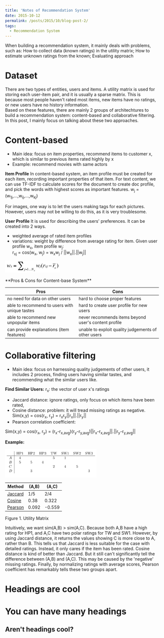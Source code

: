 ```yaml
---
title: 'Notes of Recommendation System'
date: 2015-10-12
permalink: /posts/2015/10/blog-post-2/
tags:
  - Recommendation System 
---
```

When building a recommendation system, it mainly deals with problems, such as: How to collect data (known ratings) in the utility matrix; How to estimate unknown ratings from the known; Evaluating approach 

Dataset
======
There are two types of entities, users and items. A utility matrix is used for storing each user-item pair, and it is usually a sparse matrix. This is because most people haven't rated most items, new items have no ratings, or new users have no history information.  
Based on these features, there are mainly 2 groups of architechtures to build a recommendation system: content-based and collaborative filtering. In this post, I mainly focus on talking about these two approaches. 

Content-based
======
  * Main idea: focus on item properties, recommend items to customer x, which is similar to previous items rated highly by x
  * Example: recommend movies with same actors

**Item Profile**
In content-based system, an item profile must be created for each item, recording important properties of that item. For text content, we can use TF-IDF to calculate scores for the document to create doc profile, and pick the words with highest scores as important features. w<sub>j</sub> = (w<sub>1j</sub>,...,w<sub>ij</sub>,...,w<sub>kj</sub>)

For images, one way is to let the users making tags for each pictures. However, users may not be willing to do this, as it is very troublesome.

**User Profile**
It is used for describing the users' preferences. It can be created into 2 ways. 
* weighted average of rated item profiles
* variations: weight by difference from average rating for item. Given user profile w<sub>x</sub>, item profile w<sub>j</sub>:       
r<sub>xj</sub> = cos(w<sub>x</sub>, w<sub>j</sub>) = w<sub>x</sub>w<sub>j</sub> / ||w<sub>x</sub>||.||w<sub>j</sub>||
<p float="left"><img src="/images/rs1.png" width="180" /></p>
**Pros & Cons for Content-base System**

| Pros                                | Cons   |                                                              
| --------                            | ------ | 
| no need for data on other users     | hard to choose proper features   |                       
| able to recommend to users with unique tastes    | hard to create user profile for new users   |                         
| able to recommend new unpopular items     | never recommends items beyond user's content profile   |                         
| can provide explanations (item features)   | unable to exploit quality judgements of other users   |                         

Collaborative filtering
======
  * Main idea: focus on harnessing quality judgements of other users, it includes 2 process, finding users having similar tastes, and recommending what the similar users like.

**Find Similar Users:** r<sub>x</sub>: the vector of user x's ratings
* Jaccard distance: ignore ratings, only focus on which items have been rated, 
* Cosine distance: problem: it will tread missing ratings as negative. 
Sim(x,y) = cos(r<sub>x</sub>, r<sub>y</sub>) = r<sub>x</sub>r<sub>y</sub>||r<sub>x</sub>||.||r<sub>y</sub>||
* Pearson correlation coefficient:

Sim(x,y) = cos(r<sub>x</sub>, r<sub>y</sub>) 
         = (r<sub>x</sub>-r<sub>x,avg</sub>)(r<sub>y</sub>-r<sub>y,avg</sub>)||r<sub>x</sub>-r<sub>x,avg</sub>||.||r<sub>y</sub>-r<sub>y,avg</sub>||

**Example:**
<p float="left"><img src="/images/rs2.png" width="300" /></p>

| Method            | (A,B)   | (A,C)  |
| --------         | ------ | -------- |
| [Jaccard](#)    | 1/5  | 2/4         |
| [Cosine](#)    | 0.38   | 0.322      |
| [Pearson](#)     | 0.092  | -0.559      |
Figure 1. Utility Matrix

Intuitively, we want sim(A,B) > sim(A,C). Because both A,B have a high rating for HP1, and A,C have two polar ratings for TW and SW1. However, by using Jaccard distance, it returns the values showing C is more close to A, rather than B. This tells us that Jaccard is less suitable for the case with detailed ratings. Instead, it only cares if the item has been rated. Cosine distance is kind of better than Jaccard. But it still can't significantly tell the difference between (A,B) and (A,C). This may be caused by the 'negative' missing ratings.
Finally, by normalizing ratings with average scores, Pearson coefficient has remarkably tells these two groups apart.

























Headings are cool
======

You can have many headings
======

Aren't headings cool?
------